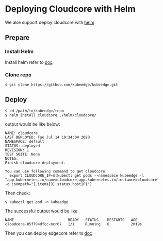 # Deploying Cloudcore with Helm

We alse support deploy cloudcore with [helm](https://helm.sh).

## Prepare

### Install Helm

Install helm refer to [doc](https://helm.sh/docs/intro/install/).

### Clone repo

```shell
$ git clone https://github.com/kubeedge/kubeedge.git
```

## Deploy

```shell
$ cd /path/to/kubeedge/repo
$ helm install cloudcore ./helm/cloudcore/
```

output would be like below:
```shell
NAME: cloudcore
LAST DEPLOYED: Tue Jul 14 10:34:04 2020
NAMESPACE: default
STATUS: deployed
REVISION: 1
TEST SUITE: None
NOTES:
Finish cloudcore deployment.

You can use following command to get cloudcore:
  export CLOUDCORE_IP=$(kubectl get pods --namespace kubeedge -l "app.kubernetes.io/name=cloudcore,app.kubernetes.io/instance=cloudcore" -o jsonpath="{.items[0].status.hostIP}")
```

Then check:
```shell
$ kubectl get pod -n kubeedge
```

The successful output would be like:
```shell
NAME                         READY   STATUS    RESTARTS   AGE
cloudcore-85f794dfcc-mcr67   1/1     Running   0          2m19s
```

Then you can deploy edgecore refer to [doc](./keadm.md#setup-edge-side-kubeedge-worker-node)
